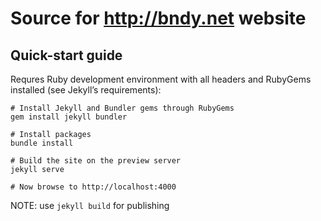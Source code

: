 # Source for http://bndy.net website

## Quick-start guide

Requres Ruby development environment with all headers and RubyGems installed (see Jekyll’s requirements):

```
# Install Jekyll and Bundler gems through RubyGems
gem install jekyll bundler

# Install packages
bundle install

# Build the site on the preview server
jekyll serve

# Now browse to http://localhost:4000
```

NOTE: use `jekyll build` for publishing
